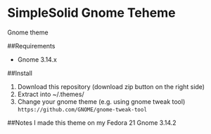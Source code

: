 # SimpleSolid Gnome Teheme

Gnome theme

##Requirements
- Gnome 3.14.x

##Install
1. Download this repository (download zip button on the right side)
2. Extract into ~/.themes/
3. Change your gnome theme (e.g. using gnome tweak tool) `https://github.com/GNOME/gnome-tweak-tool`

##Notes
I made this theme on my Fedora 21 Gnome 3.14.2
